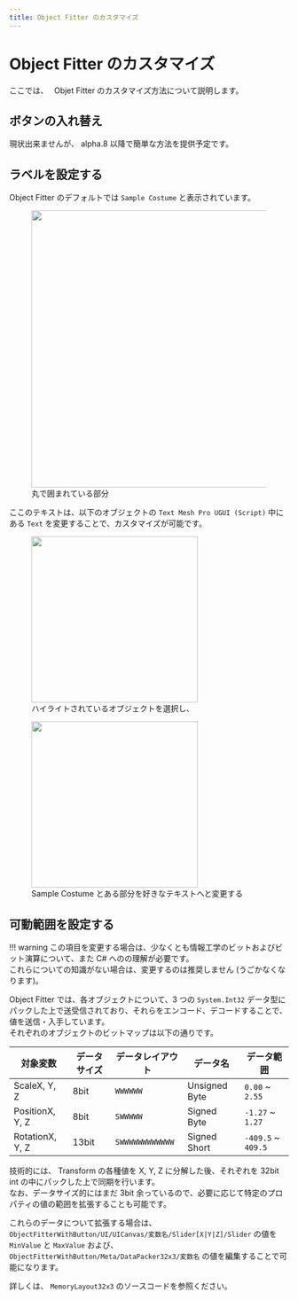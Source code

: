 ```yaml
---
title: Object Fitter のカスタマイズ
---
```


# Object Fitter のカスタマイズ

ここでは、　 Objet Fitter のカスタマイズ方法について説明します。

## ボタンの入れ替え

現状出来ませんが、 alpha.8 以降で簡単な方法を提供予定です。

## ラベルを設定する

Object Fitter のデフォルトでは `Sample Costume` と表示されています。

<figure>
  <img src="https://assets.mochizuki.moe/docs/udon-rabbit/object-fitter/customize-title.png" width="500px" >
  <figcaption>丸で囲まれている部分</figcaption>
</figure>

ここのテキストは、以下のオブジェクトの `Text Mesh Pro UGUI (Script)` 中にある `Text` を変更することで、カスタマイズが可能です。

<figure>
  <img src="https://assets.mochizuki.moe/docs/udon-rabbit/object-fitter/customize-title-inspector.png" width="300px" >
  <figcaption>ハイライトされているオブジェクトを選択し、</figcaption>
</figure>

<figure>
  <img src="https://assets.mochizuki.moe/docs/udon-rabbit/object-fitter/customize-title-inspector-2.png" width="300px" >
  <figcaption>Sample Costume とある部分を好きなテキストへと変更する</figcaption>
</figure>

## 可動範囲を設定する

<!-- prettier-ignore-start -->
!!! warning
    この項目を変更する場合は、少なくとも情報工学のビットおよびビット演算について、また C# へのの理解が必要です。  
    これらについての知識がない場合は、変更するのは推奨しません (うごかなくなります)。
<!-- prettier-ignore-end -->

Object Fitter では、各オブジェクトについて、3 つの `System.Int32` データ型にパックした上で送受信されており、それらをエンコード、デコードすることで、値を送信・入手しています。  
それぞれのオブジェクトのビットマップは以下の通りです。

| 対象変数        | データサイズ | データレイアウト | データ名      | データ範囲         |
| --------------- | ------------ | ---------------- | ------------- | ------------------ |
| ScaleX, Y, Z    | 8bit         | `WWWWWW`         | Unsigned Byte | `0.00` ~ `2.55`    |
| PositionX, Y, Z | 8bit         | `SWWWWW`         | Signed Byte   | `-1.27` ~ `1.27`   |
| RotationX, Y, Z | 13bit        | `SWWWWWWWWWWWW`  | Signed Short  | `-409.5` ~ `409.5` |

技術的には、 Transform の各種値を X, Y, Z に分解した後、それぞれを 32bit int の中にパックした上で同期を行います。  
なお、データサイズ的にはまだ 3bit 余っているので、必要に応じて特定のプロパティの値の範囲を拡張することも可能です。

これらのデータについて拡張する場合は、 `ObjectFitterWithButton/UI/UICanvas/変数名/Slider[X|Y|Z]/Slider` の値を `MinValue` と `MaxValue` および、
`ObjectFitterWithButton/Meta/DataPacker32x3/変数名` の値を編集することで可能になります。

詳しくは、 `MemoryLayout32x3` のソースコードを参照ください。
